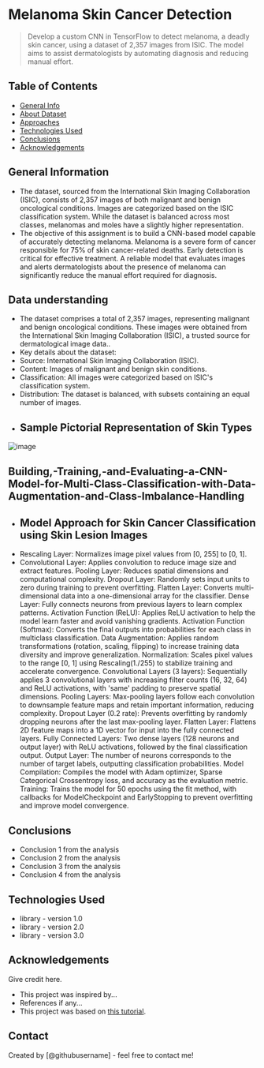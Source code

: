 # Melanoma Skin Cancer Detection
> Develop a custom CNN in TensorFlow to detect melanoma, a deadly skin cancer, using a dataset of 2,357 images from ISIC. The model aims to assist dermatologists by automating diagnosis and reducing manual effort.


## Table of Contents
* [General Info](#general-information)
* [About Dataset](#Data-understanding)
* [Approaches](#Building,-Training,-and-Evaluating-a-CNN-Model-for-Multi-Class-Classification-with-Data-Augmentation-and-Class-Imbalance-Handling)
* [Technologies Used](#technologies-used)
* [Conclusions](#conclusions)
* [Acknowledgements](#acknowledgements)

<!-- You can include any other section that is pertinent to your problem -->

## General Information
- The dataset, sourced from the International Skin Imaging Collaboration (ISIC), consists of 2,357 images of both malignant and benign oncological conditions. Images are categorized based on the ISIC classification system. While the dataset is balanced across most classes, melanomas and moles have a slightly higher representation.
- The objective of this assignment is to build a CNN-based model capable of accurately detecting melanoma. Melanoma is a severe form of cancer responsible for 75% of skin cancer-related deaths. Early detection is critical for effective treatment. A reliable model that evaluates images and alerts dermatologists about the presence of melanoma can significantly reduce the manual effort required for diagnosis.
<!-- You don't have to answer all the questions - just the ones relevant to your project. -->
## Data understanding
- The dataset comprises a total of 2,357 images, representing malignant and benign oncological conditions. These images were obtained from the International Skin Imaging Collaboration (ISIC), a trusted source for dermatological image data..
- Key details about the dataset:
-   Source: International Skin Imaging Collaboration (ISIC).
-   Content: Images of malignant and benign skin conditions.
-   Classification: All images were categorized based on ISIC's classification system.
-   Distribution: The dataset is balanced, with subsets containing an equal number of images.
-   ## Sample Pictorial Representation of Skin Types
  ![image](https://github.com/user-attachments/assets/704bbadf-198a-40a2-a3fe-098cb0afc2e2)
## Building,-Training,-and-Evaluating-a-CNN-Model-for-Multi-Class-Classification-with-Data-Augmentation-and-Class-Imbalance-Handling
- ## Model Approach for Skin Cancer Classification using Skin Lesion Images
- Rescaling Layer: Normalizes image pixel values from [0, 255] to [0, 1].
- Convolutional Layer: Applies convolution to reduce image size and extract features.
Pooling Layer: Reduces spatial dimensions and computational complexity.
Dropout Layer: Randomly sets input units to zero during training to prevent overfitting.
Flatten Layer: Converts multi-dimensional data into a one-dimensional array for the classifier.
Dense Layer: Fully connects neurons from previous layers to learn complex patterns.
Activation Function (ReLU): Applies ReLU activation to help the model learn faster and avoid vanishing gradients.
Activation Function (Softmax): Converts the final outputs into probabilities for each class in multiclass classification.
Data Augmentation: Applies random transformations (rotation, scaling, flipping) to increase training data diversity and improve generalization.
Normalization: Scales pixel values to the range [0, 1] using Rescaling(1./255) to stabilize training and accelerate convergence.
Convolutional Layers (3 layers): Sequentially applies 3 convolutional layers with increasing filter counts (16, 32, 64) and ReLU activations, with 'same' padding to preserve spatial dimensions.
Pooling Layers: Max-pooling layers follow each convolution to downsample feature maps and retain important information, reducing complexity.
Dropout Layer (0.2 rate): Prevents overfitting by randomly dropping neurons after the last max-pooling layer.
Flatten Layer: Flattens 2D feature maps into a 1D vector for input into the fully connected layers.
Fully Connected Layers: Two dense layers (128 neurons and output layer) with ReLU activations, followed by the final classification output.
Output Layer: The number of neurons corresponds to the number of target labels, outputting classification probabilities.
Model Compilation: Compiles the model with Adam optimizer, Sparse Categorical Crossentropy loss, and accuracy as the evaluation metric.
Training: Trains the model for 50 epochs using the fit method, with callbacks for ModelCheckpoint and EarlyStopping to prevent overfitting and improve model convergence.

## Conclusions
- Conclusion 1 from the analysis
- Conclusion 2 from the analysis
- Conclusion 3 from the analysis
- Conclusion 4 from the analysis

<!-- You don't have to answer all the questions - just the ones relevant to your project. -->


## Technologies Used
- library - version 1.0
- library - version 2.0
- library - version 3.0

<!-- As the libraries versions keep on changing, it is recommended to mention the version of library used in this project -->

## Acknowledgements
Give credit here.
- This project was inspired by...
- References if any...
- This project was based on [this tutorial](https://www.example.com).


## Contact
Created by [@githubusername] - feel free to contact me!


<!-- Optional -->
<!-- ## License -->
<!-- This project is open source and available under the [... License](). -->

<!-- You don't have to include all sections - just the one's relevant to your project -->
